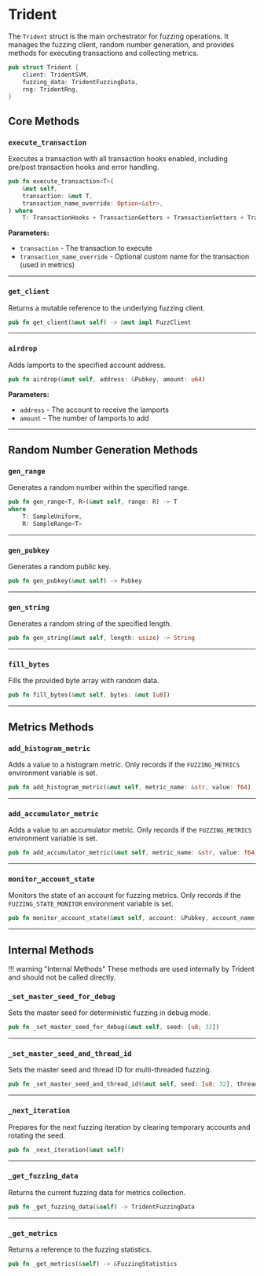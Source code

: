 # Trident

The `Trident` struct is the main orchestrator for fuzzing operations. It manages the fuzzing client, random number generation, and provides methods for executing transactions and collecting metrics.

```rust
pub struct Trident {
    client: TridentSVM,
    fuzzing_data: TridentFuzzingData,
    rng: TridentRng,
}
```

## Core Methods

### `execute_transaction`

Executes a transaction with all transaction hooks enabled, including pre/post transaction hooks and error handling.

```rust
pub fn execute_transaction<T>(
    &mut self,
    transaction: &mut T,
    transaction_name_override: Option<&str>,
) where
    T: TransactionHooks + TransactionGetters + TransactionSetters + TransactionPrivateMethods + std::fmt::Debug
```

**Parameters:**
- `transaction` - The transaction to execute
- `transaction_name_override` - Optional custom name for the transaction (used in metrics)

---

### `get_client`

Returns a mutable reference to the underlying fuzzing client.

```rust
pub fn get_client(&mut self) -> &mut impl FuzzClient
```

---

### `airdrop`

Adds lamports to the specified account address.

```rust
pub fn airdrop(&mut self, address: &Pubkey, amount: u64)
```

**Parameters:**
- `address` - The account to receive the lamports
- `amount` - The number of lamports to add

---

## Random Number Generation Methods

### `gen_range`

Generates a random number within the specified range.

```rust
pub fn gen_range<T, R>(&mut self, range: R) -> T
where
    T: SampleUniform,
    R: SampleRange<T>
```

---

### `gen_pubkey`

Generates a random public key.

```rust
pub fn gen_pubkey(&mut self) -> Pubkey
```

---

### `gen_string`

Generates a random string of the specified length.

```rust
pub fn gen_string(&mut self, length: usize) -> String
```

---

### `fill_bytes`

Fills the provided byte array with random data.

```rust
pub fn fill_bytes(&mut self, bytes: &mut [u8])
```

---

## Metrics Methods

### `add_histogram_metric`

Adds a value to a histogram metric. Only records if the `FUZZING_METRICS` environment variable is set.

```rust
pub fn add_histogram_metric(&mut self, metric_name: &str, value: f64)
```

---

### `add_accumulator_metric`

Adds a value to an accumulator metric. Only records if the `FUZZING_METRICS` environment variable is set.

```rust
pub fn add_accumulator_metric(&mut self, metric_name: &str, value: f64)
```

---

### `monitor_account_state`

Monitors the state of an account for fuzzing metrics. Only records if the `FUZZING_STATE_MONITOR` environment variable is set.

```rust
pub fn monitor_account_state(&mut self, account: &Pubkey, account_name: &str)
```

---

## Internal Methods

!!! warning "Internal Methods"
    These methods are used internally by Trident and should not be called directly.

### `_set_master_seed_for_debug`

Sets the master seed for deterministic fuzzing in debug mode.

```rust
pub fn _set_master_seed_for_debug(&mut self, seed: [u8; 32])
```

---

### `_set_master_seed_and_thread_id`

Sets the master seed and thread ID for multi-threaded fuzzing.

```rust
pub fn _set_master_seed_and_thread_id(&mut self, seed: [u8; 32], thread_id: usize)
```

---

### `_next_iteration`

Prepares for the next fuzzing iteration by clearing temporary accounts and rotating the seed.

```rust
pub fn _next_iteration(&mut self)
```

---

### `_get_fuzzing_data`

Returns the current fuzzing data for metrics collection.

```rust
pub fn _get_fuzzing_data(&self) -> TridentFuzzingData
```

---

### `_get_metrics`

Returns a reference to the fuzzing statistics.

```rust
pub fn _get_metrics(&self) -> &FuzzingStatistics
``` 